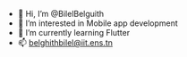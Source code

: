- 👋 Hi, I’m @BilelBelguith
- 👀 I’m interested in Mobile app development 
- 🌱 I’m currently learning Flutter
- 📫 belghithbilel@iit.ens.tn

<!---
BilelBelguith/BilelBelguith is a ✨ special ✨ repository because its `README.md` (this file) appears on your GitHub profile.
You can click the Preview link to take a look at your changes.
--->
